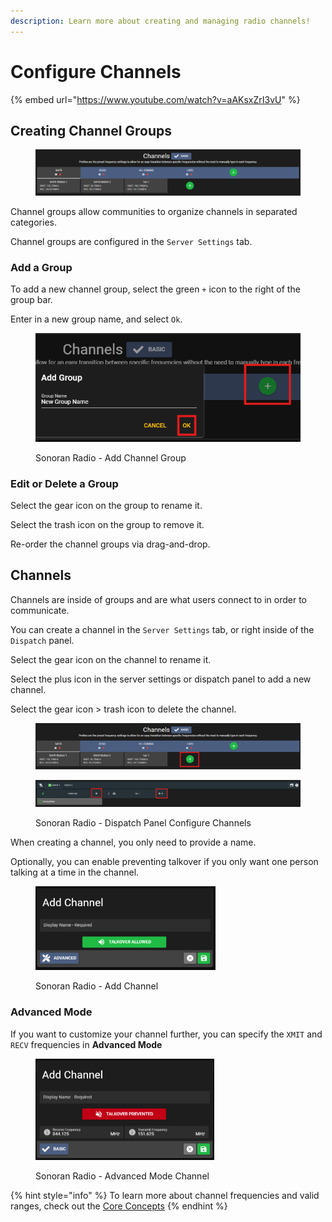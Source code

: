 ```yaml
---
description: Learn more about creating and managing radio channels!
---
```


# Configure Channels

{% embed url="https://www.youtube.com/watch?v=aAKsxZrI3vU" %}

## Creating Channel Groups

<figure><img src="../../../.gitbook/assets/image (1) (1) (1).png" alt=""><figcaption></figcaption></figure>

Channel groups allow communities to organize channels in separated categories.

Channel groups are configured in the `Server Settings` tab.

### Add a Group

To add a new channel group, select the green `+` icon to the right of the group bar.

Enter in a new group name, and select `Ok`.

<figure><img src="../../../.gitbook/assets/image (2) (1) (1).png" alt=""><figcaption><p>Sonoran Radio - Add Channel Group</p></figcaption></figure>

### Edit or Delete a Group

Select the gear icon on the group to rename it.

Select the trash icon on the group to remove it.

Re-order the channel groups via drag-and-drop.

## Channels

Channels are inside of groups and are what users connect to in order to communicate.

You can create a channel in the `Server Settings` tab, or right inside of the `Dispatch` panel.



Select the gear icon on the channel to rename it.

Select the plus icon in the server settings or dispatch panel to add a new channel.

Select the gear icon > trash icon to delete the channel.

<figure><img src="../../../.gitbook/assets/image (3) (1) (1).png" alt=""><figcaption></figcaption></figure>

<figure><img src="../../../.gitbook/assets/image (23).png" alt=""><figcaption><p>Sonoran Radio - Dispatch Panel Configure Channels</p></figcaption></figure>

When creating a channel, you only need to provide a name.

Optionally, you can enable preventing talkover if you only want one person talking at a time in the channel.

<figure><img src="../../../.gitbook/assets/image (24).png" alt="" width="288"><figcaption><p>Sonoran Radio - Add Channel</p></figcaption></figure>

### Advanced Mode

If you want to customize your channel further, you can specify the `XMIT` and `RECV` frequencies in **Advanced Mode**

<figure><img src="../../../.gitbook/assets/image (25).png" alt="" width="286"><figcaption><p>Sonoran Radio - Advanced Mode Channel</p></figcaption></figure>

{% hint style="info" %}
To learn more about channel frequencies and valid ranges, check out the [Core Concepts](../../../ts3-legacy/tutorials/getting-started/core-concepts.md)
{% endhint %}
